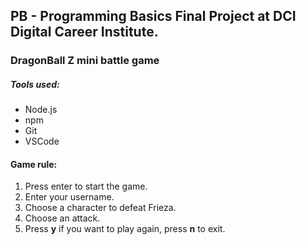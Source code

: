 ## PB - Programming Basics Final Project at DCI Digital Career Institute.

### DragonBall Z mini battle game

##### Tools used:
- Node.js
- npm
- Git
- VSCode

#### Game rule:
1. Press enter to start the game.
2. Enter your username.
3. Choose a character to defeat Frieza.
4. Choose an attack.
5. Press **y** if you want to play again, press **n** to exit.